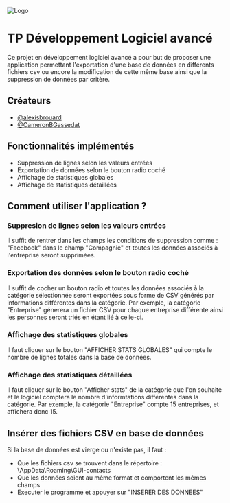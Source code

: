 
![Logo](https://cdn-images-1.medium.com/fit/t/1600/480/1*qtAvxb9Oz-9d3IIs_W1tcQ.png)


# TP Développement Logiciel avancé

Ce projet en développement logiciel avancé a pour but de proposer une application
permettant l'exportation d'une base de données en différents fichiers csv ou encore
la modification de cette même base ainsi que la suppression de données par critère.


## Créateurs

- [@alexisbrouard](https://github.com/alexisbrouard)
- [@CameronBGassedat](https://github.com/CameronBGassedat)




## Fonctionnalités implémentés

- Suppression de lignes selon les valeurs entrées
- Exportation de données selon le bouton radio coché
- Affichage de statistiques globales
- Affichage de statistiques détaillées


## Comment utiliser l'application ?

### Suppresion de lignes selon les valeurs entrées

Il suffit de rentrer dans les champs les conditions de suppression comme :
"Facebook" dans le champ "Compagnie" et toutes les données associés à l'entreprise
seront supprimées.

### Exportation des données selon le bouton radio coché

Il suffit de cocher un bouton radio et toutes les données associés à la catégorie
sélectionnée seront exportées sous forme de CSV générés par informations différentes
dans la catégorie. Par exemple, la catégorie "Entreprise" génerera un fichier CSV
pour chaque entreprise différente ainsi les personnes seront triés en étant lié à celle-ci.

### Affichage des statistiques globales

Il faut cliquer sur le bouton "AFFICHER STATS GLOBALES" qui compte le nombre de lignes
totales dans la base de données.

### Affichage des statistiques détaillées

Il faut cliquer sur le bouton "Afficher stats" de la catégorie que l'on souhaite et
le logiciel comptera le nombre d'informtations différentes dans la catégorie. Par
exemple, la catégorie "Entreprise" compte 15 entreprises, et affichera donc 15.

## Insérer des fichiers CSV en base de données

Si la base de données est vierge ou n'existe pas, il faut :
- Que les fichiers csv se trouvent dans le répertoire : \AppData\Roaming\GUI-contacts
- Que les données soient au même format et comportent les mêmes champs
- Executer le programme et appuyer sur "INSERER DES DONNEES"

